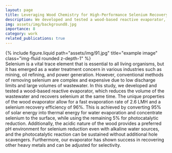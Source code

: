 ```yaml
---
layout: page
title: Leveraging Wood Chemistry for High-Performance Selenium Recovery with Reactive Evaporator
description: We developed and tested a wood-based reactive evaporator, which reduces the volume of the wastewater and recovers selenium at the same time.
img: assets/img/background8.jpg
importance: 8
category: work
related_publications: true
---
```

<div class="row justify-content-sm-center">
    <div class="col-sm mt-3 mt-md-0">
        {% include figure.liquid path="assets/img/91.jpg" title="example image" class="img-fluid rounded z-depth-1" %}
    </div>
</div>
Selenium is a vital trace element that is essential to all living organisms, but it has emerged as a water treatment concern in various industries such as mining, oil refining, and power generation. However, conventional methods of removing selenium are complex and expensive due to low discharge limits and large volumes of wastewater. In this study, we developed and tested a wood-based reactive evaporator, which reduces the volume of the wastewater and recovers selenium at the same time. The unique properties of the wood evaporator allow for a fast evaporation rate of 2.6 LMH and a selenium recovery efficiency of 96%. This is achieved by converting 95% of solar energy into thermal energy for water evaporation and concentrate selenium to the surface, while using the remaining 5% for photocatalytic reduction. Additionally, the acidic nature of the wood provides a preferred pH environment for selenium reduction even with alkaline water sources, and the photocatalytic reaction can be sustained without additional hole scavengers. Furthermore, our evaporator has shown success in recovering other heavy metals and can be adjusted for selectivity.